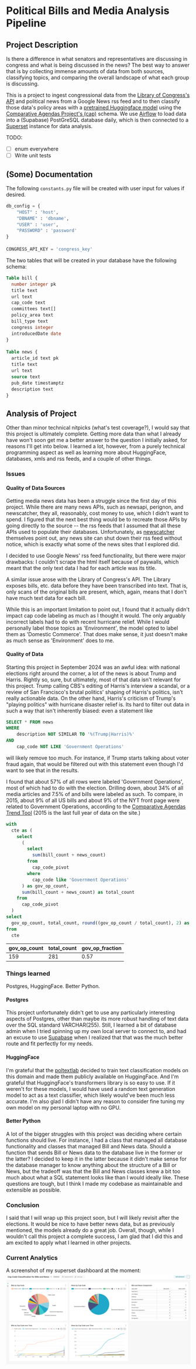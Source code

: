 # Political Bills and Media Analysis Pipeline

## Project Description

Is there a difference in what senators and representatives are discussing in congress and what is being discussed in the news? The best way to answer that is by collecting immense amounts of data from both sources, classifying topics, and comparing the overall landscape of what each group is discussing.

This is a project to ingest congressional data from the [Library of Congress's API]([https://api.data.gov/docs/developer-manual/]) and political news from a Google News rss feed and to then classify those data's policy areas with a [pretrained Huggingface model](https://huggingface.co/poltextlab/xlm-roberta-large-english-legislative-cap-v3) using the [Comparative Agendas Project's (cap)](https://www.comparativeagendas.net/us) schema. We use [Airflow](https://airflow.apache.org/) to load data into a (Supabase) PostGreSQL database daily, which is then connected to a [Superset](https://superset.apache.org/) instance for data analysis.

TODO:

- [ ] enum everywhere
- [ ] Write unit tests

## (Some) Documentation


The following `constants.py` file will be created with user input for values if desired. 

```python
db_config = {
    "HOST" : 'host',
    "DBNAME" : 'dbname',
    "USER" : 'user',
    "PASSWORD" : 'password' 
}

CONGRESS_API_KEY = 'congress_key'
```

The two tables that will be created in your database have the following schema:

```sql
Table bill {
  number integer pk
  title text
  url text
  cap_code text
  committees text[]
  policy_area text
  bill_type text
  congress integer 
  introducedDate date
}

Table news {
  article_id text pk
  title text
  url text
  source text
  pub_date timestamptz
  description text
}
```

## Analysis of Project

Other than minor technical nitpicks (what's test coverage?), I would say that this project is ultimately complete. Getting more data than what I already have won't soon get me a better answer to the question I initially asked, for reasons I'll get into below. I learned a lot, however, from a purely technical programming aspect as well as learning more about HuggingFace, databases, xmls and rss feeds, and a couple of other things.

### Issues

#### Quality of Data Sources

Getting media news data has been a struggle since the first day of this project. While there are many news APIs, such as newsapi, perignon, and newscatcher, they all, reasonably, cost money to use, which I didn't want to spend. I figured that the next best thing would be to recreate those APIs by going directly to the source -- the rss feeds that I assumed that all these APIs used to populate their databases. Unfortunately, as [newscatcher](https://www.newscatcherapi.com/blog/top-4-free-and-open-ource-news-api-alternatives) themselves point out, any news site can shut down their rss feed without notice, which is exactly what some of the news sites that I explored did.

I decided to use Google News' rss feed functionality, but there were major drawbacks: I couldn't scrape the html itself because of paywalls, which meant that the only text data I had for each article was its title.

A similar issue arose with the Library of Congress's API. The Library exposes bills, etc. data before they have been transcribed into text. That is, only scans of the original bills are present, which, again, means that I don't have much text data for each bill.

While this is an important limitation to point out, I found that it actually didn't impact cap code labeling as much as I thought it would. The only arguably incorrect labels had to do with recent hurricane relief. While I would personally label those topics as 'Environment', the model opted to label them as 'Domestic Commerce'. That does make sense, it just doesn't make as much sense as 'Environment' does to me.

#### Quality of Data

Starting this project in September 2024 was an awful idea: with national elections right around the corner, a lot of the news is about Trump and Harris. Rightly so, sure, but ultimately, most of that data isn't relevant for this project. Trump calling CBS's editing of Harris's interview a scandal, or a review of San Francisco's brutal politics' shaping of Harris's politics, isn't really actionable data. On the other hand, Harris's criticism of Trump's "playing politics" with hurricane disaster relief is. Its hard to filter out data in such a way that isn't inherently biased: even a statement like

```sql
SELECT * FROM news
WHERE
    description NOT SIMILAR TO '%(Trump|Harris)%'
AND
    cap_code NOT LIKE 'Government Operations'
```

will likely remove too much. For instance, if Trump starts talking about voter fraud again, that would be filtered out with this statement even though I'd want to see that in the results.

I found that about 57% of all rows were labeled 'Government Operations', most of which had to do with the election. Drilling down, about 34% of all media articles and 7.5% of and bills were labeled as such. To compare, in 2015, about 9% of all US bills and about 9% of the NYT front page were related to Government Operations, according to the [Comparative Agendas Trend Tool](https://www.comparativeagendas.net/tool) (2015 is the last full year of data on the site.)

```sql
with
  cte as (
    select
      (
        select
          sum(bill_count + news_count)
        from
          cap_code_pivot
        where
          cap_code like 'Government Operations'
      ) as gov_op_count,
      sum(bill_count + news_count) as total_count
    from
      cap_code_pivot
  )
select
  gov_op_count, total_count, round((gov_op_count / total_count), 2) as gov_op_fraction
from
  cte
```

| gov_op_count | total_count | gov_op_fraction |
| ------------ | ----------- | --------------- |
| 159          | 281         | 0.57            |

### Things learned

Postgres, HuggingFace. Better Python.

#### Postgres

This project unfortunately didn't get to use any particularly interesting aspects of Postgres, other than maybe its more robust handling of text data over the SQL standard VARCHAR(255). Still, I learned a bit of database admin when I tried spinning up my own local server to connect to, and had an excuse to use [Supabase](https://supabase.com/) when I realized that that was the much better route and fit perfectly for my needs.


#### HuggingFace

I'm grateful that the [poltextlab](https://poltextlab.com/) decided to train text classification models on this domain and made them publicly available on HuggingFace. And I'm grateful that HuggingFace's transformers library is so easy to use. If it weren't for these models, I would have used a random text generation model to act as a text classifier, which likely would've been much less accurate. I'm also glad I didn't have any reason to consider fine tuning my own model on my personal laptop with no GPU.

#### Better Python

A lot of the bigger struggles with this project was deciding where certain functions should live. For instance, I had a class that managed all database functionality and classes that managed Bill and News data. Should a function that sends Bill or News data to the database live in the former or the latter? I decided to keep it in the latter because it didn't make sense for the database manager to know anything about the structure of a Bill or News, but the tradeoff was that the Bill and News classes knew a bit too much about what a SQL statement looks like than I would ideally like. These questions are tough, but I think I made my codebase as maintainable and extensible as possible.

### Conclusion

I said that I will wrap up this project soon, but I will likely revisit after the elections. It would be nice to have better news data, but as previously mentioned, the models already do a great job. Overall, though, while I wouldn't call this project a complete success, I am glad that I did this and am excited to apply what I learned in other projects.

### Current Analytics

A screenshot of my superset dashboard at the moment:
![superset dashboard of articles over time by cap code, and overall composition of cap codes for articles and for bills](images/superset-screenshot.png)
